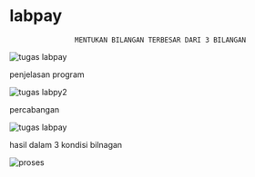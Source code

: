 # labpay
                    MENTUKAN BILANGAN TERBESAR DARI 3 BILANGAN 
                    
 ![tugas labpay](https://user-images.githubusercontent.com/46336552/52645261-00740b80-2f13-11e9-9553-4b9d20e95e18.png)
 
 penjelasan program
 
 ![tugas labpy2](https://user-images.githubusercontent.com/46336552/52649818-9e6bd400-2f1b-11e9-811b-3ccbbeff3fa9.png)

percabangan

![tugas labpay](https://user-images.githubusercontent.com/46336552/52649938-d410bd00-2f1b-11e9-8e39-02f738ecd481.png)

hasil dalam 3 kondisi bilnagan

![proses](https://user-images.githubusercontent.com/46336552/52650137-3cf83500-2f1c-11e9-9b53-879449ef025c.PNG)
